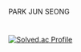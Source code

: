 PARK JUN SEONG
#
[![Solved.ac Profile](http://mazassumnida.wtf/api/v2/generate_badge?boj=tjd7823)](https://solved.ac/tjd7823/)
